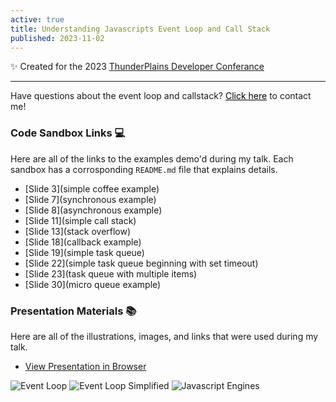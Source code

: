 ```yaml
---
active: true
title: Understanding Javascripts Event Loop and Call Stack
published: 2023-11-02
---
```


<div>
  ✨ Created for the 2023 <a href="https://2023.thunderplainsconf.com/" target="_blank">ThunderPlains Developer Conferance</a></p>
</div>

---

<div class="bg-gradient-to-r from-indigo-500 to-green-500 p-1 rounded-lg text-blue-50 shadow-xl">
  <div class="p-4 bg-white rounded text-black">
    Have questions about the event loop and callstack? <a style="color: black;" href="/contact">Click here</a> to contact me!
  </div>
</div>

### Code Sandbox Links 💻

Here are all of the links to the examples demo'd during my talk. Each sandbox has a corrosponding `README.md` file that explains details.

-   [Slide 3](simple coffee example)
-   [Slide 7](synchronous example)
-   [Slide 8](asynchronous example)
-   [Slide 11](simple call stack)
-   [Slide 13](stack overflow)
-   [Slide 18](callback example)
-   [Slide 19](simple task queue)
-   [Slide 22](simple task queue beginning with set timeout)
-   [Slide 23](task queue with multiple items)
-   [Slide 30](micro queue example)

### Presentation Materials 📚

Here are all of the illustrations, images, and links that were used during my talk.

-   [View Presentation in Browser](/thunderplains-presentation)

![Event Loop](/images/thunderplains/event-loop-illustration.png)
![Event Loop Simplified](/images/thunderplains/call-stack-illustration.png)
![Javascript Engines](/images/thunderplains/javascript-engines.jpeg)
